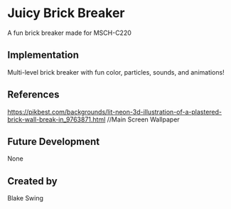# Juicy Brick Breaker
A fun brick breaker made for MSCH-C220

## Implementation
Multi-level brick breaker with fun color, particles, sounds, and animations!

## References
https://pikbest.com/backgrounds/lit-neon-3d-illustration-of-a-plastered-brick-wall-break-in_9763871.html //Main Screen Wallpaper

## Future Development
None

## Created by
Blake Swing
